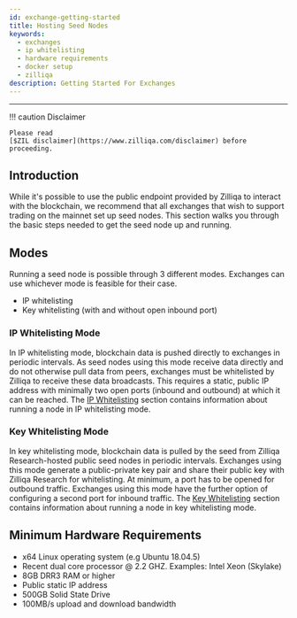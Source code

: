 ```yaml
---
id: exchange-getting-started
title: Hosting Seed Nodes
keywords:
  - exchanges
  - ip whitelisting
  - hardware requirements
  - docker setup
  - zilliqa
description: Getting Started For Exchanges
---
```


---

!!! caution Disclaimer

    Please read
    [$ZIL disclaimer](https://www.zilliqa.com/disclaimer) before proceeding.

## Introduction

While it's possible to use the public endpoint provided by Zilliqa to interact
with the blockchain, we recommend that all exchanges that wish to support
trading on the mainnet set up seed nodes. This section walks you through the
basic steps needed to get the seed node up and running.

## Modes

Running a seed node is possible through 3 different modes. Exchanges can use
whichever mode is feasible for their case.

- IP whitelisting
- Key whitelisting (with and without open inbound port)

### IP Whitelisting Mode

In IP whitelisting mode, blockchain data is pushed directly to exchanges in
periodic intervals. As seed nodes using this mode receive data directly and do
not otherwise pull data from peers, exchanges must be whitelisted by Zilliqa to
receive these data broadcasts. This requires a static, public IP address with
minimally two open ports (inbound and outbound) at which it can be reached. The
[IP Whitelisting](exchange-ip-whitelisting) section contains information about
running a node in IP whitelisting mode.

### Key Whitelisting Mode

In key whitelisting mode, blockchain data is pulled by the seed from Zilliqa
Research-hosted public seed nodes in periodic intervals. Exchanges using this
mode generate a public-private key pair and share their public key with Zilliqa
Research for whitelisting. At minimum, a port has to be opened for outbound
traffic. Exchanges using this mode have the further option of configuring a
second port for inbound traffic. The
[Key Whitelisting](exchange-key-whitelisting-1) section contains information
about running a node in key whitelisting mode.

## Minimum Hardware Requirements

- x64 Linux operating system (e.g Ubuntu 18.04.5)
- Recent dual core processor @ 2.2 GHZ. Examples: Intel Xeon (Skylake)
- 8GB DRR3 RAM or higher
- Public static IP address
- 500GB Solid State Drive
- 100MB/s upload and download bandwidth
